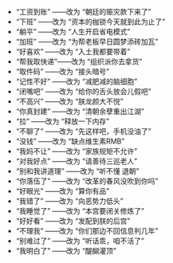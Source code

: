 - “工资到账” ——改为 “朝廷的赈灾款下来了”
- “下班” ——改为 “资本的枷锁今天就到此为止了”
- “躺平” ——改为 “人生开启省电模式”
- “加班” ——改为 “为帮老板早日圆梦添砖加瓦”
- “好喜欢” ——改为 “入土我都要带着”
- “帮我取快递”——改为 “组织派你去拿货”
- “取件码” ——改为 “接头暗号”
- “记性不好” ——改为 “减肥减的脑细胞”
- “闭嘴吧” ——改为 “给你的舌头放会儿假吧”
-  “不高兴” ——改为 “朕龙颜大不悦”
-  “你真封建” ——改为 “清朝余孽重出江湖”
-  “拉” ——改为 “释放一下内存”
-  “不聊了” ——改为 “先这样吧，手机没油了”
-  “没钱” ——改为 “缺点维生素RMB”
-  “我妈不让” ——改为 “家族规矩不允许”
-  “对我好点” ——改为 “请善待三巡老人”
-  “别和我讲道理” ——改为 “听不懂 退朝”
-  “你落伍了” ——改为 “改革的春风没吹到你吗”
-  “好眼光” ——改为 “算你有品”
-  “我错了” ——改为 “向恶势力低头”
-  “我睡觉了” ——改为 “本宫要闭关修炼了”
-  “好好看” ——改为 “发配到朕的后宫”
-  “不理我” ——改为 “你们那边不回信息判几年”
-  “别难过了” ——改为 “听话乖，咱不活了”
-  “我明白了” ——改为 “醍醐灌顶”